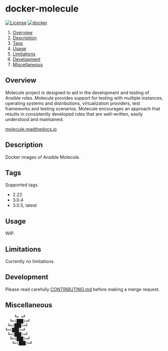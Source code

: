 # docker-molecule

[![License][license-img]][license-href]
[![docker][docker-img]][docker-href]

1. [Overview](#overview)
1. [Description](#description)
1. [Tags](#setup)
1. [Usage](#usage)
1. [Limitations](#limitations)
1. [Development](#development)
1. [Miscellaneous](#miscellaneous)

## Overview

Molecule project is  designed to aid in the development  and testing of Ansible
roles. Molecule provides support for testing with multiple instances, operating
systems  and  distributions,  virtualization  providers,  test  frameworks  and
testing scenarios. Molecule encourages an approach that results in consistently
developed roles that are well-written, easily understood and maintained.

[molecule.readthedocs.io][overview-href]

## Description

Docker images of Ansible Molecule.

## Tags

Supported tags.

- 2.22
- 3.0.4
- 3.0.5, latest

## Usage

WIP.

## Limitations

Currently no limitations.

## Development

Please read carefully [CONTRIBUTING.md][contribute-href]  before making a merge
request.

## Miscellaneous

```
    ╚⊙ ⊙╝
  ╚═(███)═╝
 ╚═(███)═╝
╚═(███)═╝
 ╚═(███)═╝
  ╚═(███)═╝
   ╚═(███)═╝
```

[license-img]: https://img.shields.io/badge/license-ISC-blue.svg
[license-href]: LICENSE
[docker-img]: https://img.shields.io/docker/pulls/vptech/molecule.svg
[docker-href]: https://registry.hub.docker.com/u/vptech/molecule
[overview-href]: https://molecule.readthedocs.io/
[contribute-href]: CONTRIBUTING.md
